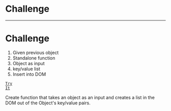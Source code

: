 
<!-- .slide: data-state="layout-title" class="bg-dark"-->

# Challenge

---
<!-- .slide: data-state="layout-title" class="bg-dark"-->

# Challenge

1. Given previous object
1. Standalone function
1. Object as input
1. key/value list
1. Insert into DOM

<a href="https://github.dev/LinkedInLearning/javascript-functions-2502735/tree/01_07" target="_blank"><code class="code-royal">Try It</code></a>

> >

Create function that takes an object as an input and creates a list in the DOM out of the Object's key/value pairs.
